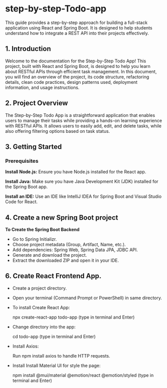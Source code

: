 # step-by-step-Todo-app
This guide provides a step-by-step approach for building a full-stack application using React and Spring Boot. It is designed to help students understand how to integrate a REST API into their projects effectively.

## 1. Introduction

   Welcome to the documentation for the Step-by-Step Todo App! This project, built with React and Spring Boot, is designed to help you learn about RESTful APIs through efficient task management.
   In this document, you will find an overview of the project, its code structure, refactoring details, clean code practices, design patterns used, deployment information, and usage instructions.

## 2. Project Overview

The Step-by-Step Todo App is a straightforward application that enables users to manage their tasks while providing a hands-on learning experience with             RESTful APIs. It allows users to easily add, edit, and delete tasks, while also offering filtering options based on task status.

## 3. Getting Started

### Prerequisites
**Install Node.js:** Ensure you have Node.js installed for the React app.

**Install Java:** Make sure you have Java Development Kit (JDK) installed for the Spring Boot app.

**Install an IDE:** Use an IDE like IntelliJ IDEA for Spring Boot and Visual Studio Code for React.

## 4. Create a new Spring Boot project

   **To Create the Spring Boot Backend**

   - Go to Spring Initializr.
   - Choose project metadata (Group, Artifact, Name, etc.).
   - Add dependencies: Spring Web, Spring Data JPA, JDBC API.
   - Generate and download the project.
   - Extract the downloaded ZIP and open it in your IDE.
## 6. Create React Frontend App.

   - Create a project directory. 
   - Open your terminal (Command Prompt or PowerShell) in same directory.
   - To install Create React App:
      
        npx create-react-app todo-app (type in terminal and Enter)
   - Change directory into the app:
      
        cd todo-app (type in terminal and Enter)
   - Install Axios:
      
        Run npm install axios to handle HTTP requests.
   - Install Install Material UI for style the page:
      
      npm install @mui/material @emotion/react @emotion/styled (type in terminal and Enter)

 
  
         


        
       


    

   
   


  
